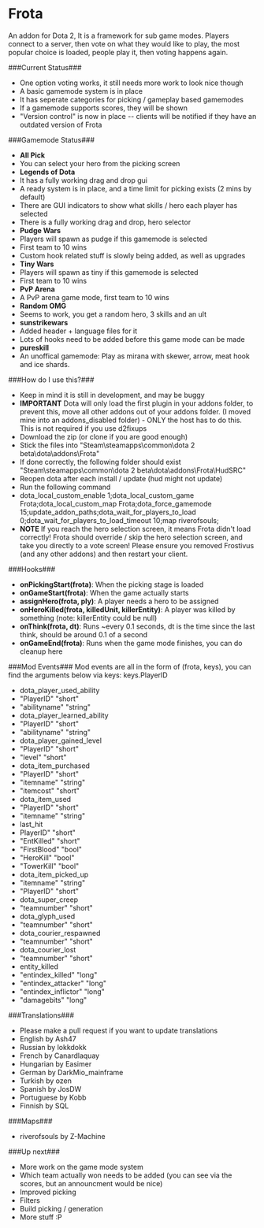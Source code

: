 Frota
=====

An addon for Dota 2, It is a framework for sub game modes. Players connect to a server, then vote on what they would like to play, the most popular choice is loaded, people play it, then voting happens again.

###Current Status###
 - One option voting works, it still needs more work to look nice though
 - A basic gamemode system is in place
  - It has seperate categories for picking / gameplay based gamemodes
  - If a gamemode supports scores, they will be shown
 - "Version control" is now in place -- clients will be notified if they have an outdated version of Frota

###Gamemode Status###
 - **All Pick**
  - You can select your hero from the picking screen
 - **Legends of Dota**
  - It has a fully working drag and drop gui
  - A ready system is in place, and a time limit for picking exists (2 mins by default)
  - There are GUI indicators to show what skills / hero each player has selected
  - There is a fully working drag and drop, hero selector
 - **Pudge Wars**
  - Players will spawn as pudge if this gamemode is selected
  - First team to 10 wins
  - Custom hook related stuff is slowly being added, as well as upgrades
 - **Tiny Wars**
  - Players will spawn as tiny if this gamemode is selected
  - First team to 10 wins
 - **PvP Arena**
  - A PvP arena game mode, first team to 10 wins
 - **Random OMG**
  - Seems to work, you get a random hero, 3 skills and an ult
 - **sunstrikewars**
  - Added header + language files for it
  - Lots of hooks need to be added before this game mode can be made
 - **pureskill**
  - An unoffical gamemode: Play as mirana with skewer, arrow, meat hook and ice shards.

###How do I use this?###
 - Keep in mind it is still in development, and may be buggy
 - **IMPORTANT** Dota will only load the first plugin in your addons folder, to prevent this, move all other addons out of your addons folder. (I moved mine into an addons_disabled folder) - ONLY the host has to do this. This is not required if you use d2fixups
 - Download the zip (or clone if you are good enough)
 - Stick the files into "Steam\steamapps\common\dota 2 beta\dota\addons\Frota"
 - If done correctly, the following folder should exist "Steam\steamapps\common\dota 2 beta\dota\addons\Frota\HudSRC"
 - Reopen dota after each install / update (hud might not update)
 - Run the following command
  - dota_local_custom_enable 1;dota_local_custom_game Frota;dota_local_custom_map Frota;dota_force_gamemode 15;update_addon_paths;dota_wait_for_players_to_load 0;dota_wait_for_players_to_load_timeout 10;map riverofsouls;
 - **NOTE** If you reach the hero selection screen, it means Frota didn't load correctly! Frota should override / skip the hero selection screen, and  take you directly to a vote screen! Please ensure you removed Frostivus (and any other addons) and then restart your client.

###Hooks###
 - **onPickingStart(frota)**: When the picking stage is loaded
 - **onGameStart(frota)**: When the game actually starts
 - **assignHero(frota, ply)**: A player needs a hero to be assigned
 - **onHeroKilled(frota, killedUnit, killerEntity)**: A player was killed by something (note: killerEntity could be null)
 - **onThink(frota, dt)**: Runs ~every 0.1 seconds, dt is the time since the last think, should be around 0.1 of a second
 - **onGameEnd(frota)**: Runs when the game mode finishes, you can do cleanup here

###Mod Events###
Mod events are all in the form of (frota, keys), you can find the arguments below via keys: keys.PlayerID

 - dota_player_used_ability
  - "PlayerID"        "short"
  - "abilityname"     "string"
 - dota_player_learned_ability
  - "PlayerID"        "short"
  - "abilityname"     "string"
 - dota_player_gained_level
  - "PlayerID"        "short"
  - "level"           "short"
 - dota_item_purchased
  - "PlayerID"        "short"
  - "itemname"        "string"
  - "itemcost"        "short"
 - dota_item_used
  - "PlayerID"        "short"
  - "itemname"        "string"
 - last_hit
  - PlayerID"         "short"
  - "EntKilled"       "short"
  - "FirstBlood"      "bool"
  - "HeroKill"        "bool"
  - "TowerKill"       "bool"
 - dota_item_picked_up
  - "itemname"        "string"
  - "PlayerID"        "short"
 - dota_super_creep
  - "teamnumber"      "short"
 - dota_glyph_used
  - "teamnumber"      "short"
 - dota_courier_respawned
  - "teamnumber"      "short"
 - dota_courier_lost
  - "teamnumber"      "short"
 - entity_killed
  - "entindex_killed"         "long"
  - "entindex_attacker"       "long"
  - "entindex_inflictor"      "long"
  - "damagebits"              "long"

###Translations###
 - Please make a pull request if you want to update translations
 - English by Ash47
 - Russian by lokkdokk
 - French by Canardlaquay
 - Hungarian by Easimer
 - German by DarkMio_mainframe
 - Turkish by ozen
 - Spanish by JosDW
 - Portuguese by Kobb
 - Finnish by SQL

###Maps###
 - riverofsouls by Z-Machine

###Up next###
 - More work on the game mode system
  - Which team actually won needs to be added (you can see via the scores, but an announcment would be nice)
 - Improved picking
  - Filters
  - Build picking / generation
 - More stuff :P
